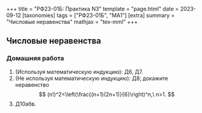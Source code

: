 +++
title = "РФ23-01Б: Практика N3"
template = "page.html"
date = 2023-09-12
[taxonomies]
tags = ["РФ23-01Б", "МА1"]
[extra]
summary = "Числовые неравенства"
mathjax = "tex-mml"
+++

<!-- more -->

## Числовые неравенства


### Домашняя работа

1. (Используя математическую индукцию): Д6, Д7.
2. (Не используя математическую индукцию): Д8; докажите неравенство
   $$
      (n!)^2<\left(\frac{(n+1)(2n+1)}{6}\right)^n,\ n>1.
   $$
3. Д10абв.